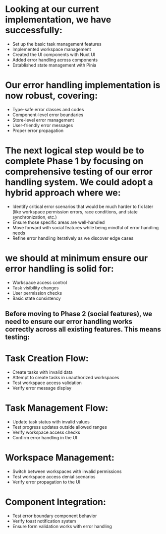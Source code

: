 # Looking at our current implementation, we have successfully:

- Set up the basic task management features
- Implemented workspace management
- Created the UI components with Nuxt UI
- Added error handling across components
- Established state management with Pinia

# Our error handling implementation is now robust, covering:

- Type-safe error classes and codes
- Component-level error boundaries
- Store-level error management
- User-friendly error messages
- Proper error propagation

# The next logical step would be to complete Phase 1 by focusing on comprehensive testing of our error handling system. We could adopt a hybrid approach where we:

- Identify critical error scenarios that would be much harder to fix later (like workspace permission errors, race conditions, and state synchronization, etc.)
- Ensure those specific areas are well-handled
- Move forward with social features while being mindful of error handling needs
- Refine error handling iteratively as we discover edge cases

# we should at minimum ensure our error handling is solid for:

- Workspace access control
- Task visibility changes
- User permission checks
- Basic state consistency

## Before moving to Phase 2 (social features), we need to ensure our error handling works correctly across all existing features. This means testing:

# Task Creation Flow:

- Create tasks with invalid data
- Attempt to create tasks in unauthorized workspaces
- Test workspace access validation
- Verify error message display

# Task Management Flow:

- Update task status with invalid values
- Test progress updates outside allowed ranges
- Verify workspace access checks
- Confirm error handling in the UI

# Workspace Management:

- Switch between workspaces with invalid permissions
- Test workspace access denial scenarios
- Verify error propagation to the UI

# Component Integration:

- Test error boundary component behavior
- Verify toast notification system
- Ensure form validation works with error handling